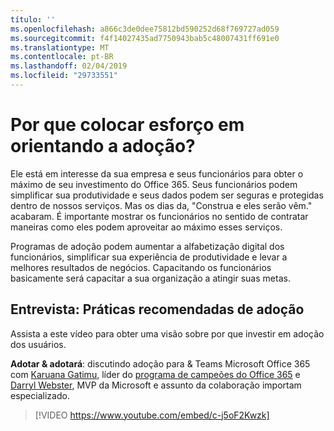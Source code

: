 ```yaml
---
título: ''
ms.openlocfilehash: a866c3de0dee75812bd590252d68f769727ad059
ms.sourcegitcommit: f4f14027435ad7750943bab5c48007431ff691e0
ms.translationtype: MT
ms.contentlocale: pt-BR
ms.lasthandoff: 02/04/2019
ms.locfileid: "29733551"
---
```

# <a name="why-put-effort-into-driving-adoption"></a>Por que colocar esforço em orientando a adoção?  

Ele está em interesse da sua empresa e seus funcionários para obter o máximo de seu investimento do Office 365.  Seus funcionários podem simplificar sua produtividade e seus dados podem ser seguras e protegidas dentro de nossos serviços.  Mas os dias da, "Construa e eles serão vêm." acabaram.  É importante mostrar os funcionários no sentido de contratar maneiras como eles podem aproveitar ao máximo esses serviços.

Programas de adoção podem aumentar a alfabetização digital dos funcionários, simplificar sua experiência de produtividade e levar a melhores resultados de negócios. Capacitando os funcionários basicamente será capacitar a sua organização a atingir suas metas. 

## <a name="interview-adoption-best-practices"></a>Entrevista: Práticas recomendadas de adoção

Assista a este vídeo para obter uma visão sobre por que investir em adoção dos usuários.  

**Adotar & adotará**: discutindo adoção para & Teams Microsoft Office 365 com [Karuana Gatimu](https://linkedin.com/in/karuanagatimu), líder do [programa de campeões do Office 365](https://aka.ms/O365Champions) e [Darryl Webster](https://webster.net.nz/), MVP da Microsoft e assunto da colaboração importam especializado. 

> [!VIDEO https://www.youtube.com/embed/c-j5oF2Kwzk]

